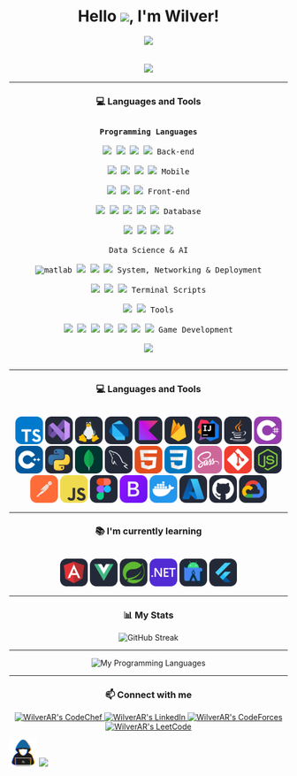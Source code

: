 <h1 align="center">Hello <img src="https://media.giphy.com/media/hvRJCLFzcasrR4ia7z/giphy.gif" width="35">, I'm Wilver!</h1>
<!--
<h3 align="center">Software Engineering student from Peru 🇵🇪</h3>
-->
<p align="center">
<img src="https://readme-typing-svg.herokuapp.com?font=Segoe+UI+Semibold&color=F2F2F2&size=20&center=true&vCenter=true&width=500&height=20&lines=Software+Engineering+student+from+Peru+%F0%9F%87%B5%F0%9F%87%AA">
</p>

<br>

<div id="header" align="center">
  <img src="https://media.giphy.com/media/26tn33aiTi1jkl6H6/giphy.gif" width="250"/>
</div>

<hr>
<div align="center">
  <h3>💻 Languages and Tools</h3>
  <p style="display: inline-block;" align="center">
    <kbd>
      <kbd><b><span style="width=150px">Programming Languages</span></b></kbd>
      <br>
      <br>
      <img width="50px" src="https://cdn.jsdelivr.net/gh/devicons/devicon/icons/python/python-original.svg" /> 
      <img width="50px" src="https://cdn.jsdelivr.net/gh/devicons/devicon/icons/cplusplus/cplusplus-original.svg" /> 
      <img width="50px" src="https://cdn.jsdelivr.net/gh/devicons/devicon/icons/java/java-plain.svg" /> 
      <img width="50px" src="https://cdn.jsdelivr.net/gh/devicons/devicon/icons/javascript/javascript-original.svg" /> 
    </kbd>
    <kbd>
      <kbd>Back-end</kbd>
      <br>
      <br>
      <img width="50px" src="https://cdn.jsdelivr.net/gh/devicons/devicon/icons/ruby/ruby-original.svg" />
      <img width="50px" src="https://cdn.jsdelivr.net/gh/devicons/devicon/icons/flask/flask-original-wordmark.svg" />
      <img width="50px" src="https://cdn.jsdelivr.net/gh/devicons/devicon/icons/nodejs/nodejs-original.svg" />
      <img width="50px" src="https://cdn.jsdelivr.net/gh/devicons/devicon/icons/express/express-original-wordmark.svg" />
    </kbd>
     <kbd>
      <kbd>Mobile</kbd>
      <br>
      <br>
      <img width="50px" src="https://cdn.jsdelivr.net/gh/devicons/devicon/icons/dart/dart-original.svg" />
      <img width="50px" src="https://cdn.jsdelivr.net/gh/devicons/devicon/icons/flutter/flutter-plain.svg" />
      <img width="50px" src="https://cdn.jsdelivr.net/gh/devicons/devicon/icons/kotlin/kotlin-original.svg" />
    </kbd>
    <kbd>
      <kbd>Front-end</kbd>
      <br>
      <br>
      <img width="50px" src="https://cdn.jsdelivr.net/gh/devicons/devicon/icons/html5/html5-original.svg" /> 
      <img width="50px" src="https://cdn.jsdelivr.net/gh/devicons/devicon/icons/css3/css3-plain-wordmark.svg" /> 
      <img width="50px" src="https://cdn.jsdelivr.net/gh/devicons/devicon/icons/bootstrap/bootstrap-plain.svg" /> 
      <img width="50px" src="https://cdn.jsdelivr.net/gh/devicons/devicon/icons/react/react-original.svg" />
      <img width="50px" src="https://cdn.jsdelivr.net/gh/devicons/devicon/icons/jquery/jquery-plain.svg" />
    </kbd>
    <kbd>
      <kbd>Database</kbd>
      <br>
      <br>
      <img width="50px" src="https://cdn.jsdelivr.net/gh/devicons/devicon/icons/mysql/mysql-plain.svg" />
      <img width="50px" src="https://cdn.jsdelivr.net/gh/devicons/devicon/icons/postgresql/postgresql-original.svg" />
      <img width="50px" src="https://cdn.jsdelivr.net/gh/devicons/devicon/icons/mongodb/mongodb-plain.svg" />
      <img width="50px" src="https://cdn.jsdelivr.net/gh/devicons/devicon/icons/redis/redis-original.svg" />
    </kbd>
    <br>
    <br>
    <kbd>
      <kbd>Data Science & AI</kbd>
      <br>
      <br>
      <img title="matlab" width="30px" src="https://cdn.jsdelivr.net/gh/devicons/devicon/icons/matlab/matlab-original.svg" />
      <img width="30px" src="https://cdn.jsdelivr.net/gh/devicons/devicon/icons/tensorflow/tensorflow-original.svg" />
      <img width="30px" src="https://cdn.jsdelivr.net/gh/devicons/devicon/icons/numpy/numpy-original.svg" />
      <img width="30px" src="https://cdn.jsdelivr.net/gh/devicons/devicon/icons/pandas/pandas-original.svg" />
    </kbd>
    <kbd>
      <kbd>System, Networking & Deployment</kbd>
      <br>
      <br>
      <img width="30px" src="https://cdn.jsdelivr.net/gh/devicons/devicon/icons/heroku/heroku-plain.svg" />
      <img width="30px" src="https://cdn.jsdelivr.net/gh/devicons/devicon/icons/git/git-plain.svg" />
      <img width="30px" src="https://cdn.jsdelivr.net/gh/devicons/devicon/icons/docker/docker-plain.svg" />
    </kbd>
    <kbd>
      <kbd>Terminal Scripts</kbd>
      <br>
      <br>
      <img width="30px" src="https://cdn.jsdelivr.net/gh/devicons/devicon/icons/bash/bash-original.svg" />
      <img width="30px" src="https://cdn.jsdelivr.net/gh/devicons/devicon/icons/vim/vim-original.svg" />
    </kbd>
    <kbd>
      <kbd>Tools</kbd>
      <br>
      <br>
      <img width="30px" src="https://cdn.jsdelivr.net/gh/devicons/devicon/icons/vscode/vscode-original.svg" />
      <img width="30px" src="https://upload.wikimedia.org/wikipedia/en/d/d2/Sublime_Text_3_logo.png" />
      <img width="30px" src="https://cdn.jsdelivr.net/gh/devicons/devicon/icons/jupyter/jupyter-original.svg" />
      <img width="30px" src="https://cdn.jsdelivr.net/gh/devicons/devicon/icons/pycharm/pycharm-original.svg" />
      <img width="30px" src="https://cdn.jsdelivr.net/gh/devicons/devicon/icons/rubymine/rubymine-original.svg" />
      <img width="30px" src="https://cdn.jsdelivr.net/gh/devicons/devicon/icons/intellij/intellij-original.svg" />
      <img width="30px" src="https://cdn.jsdelivr.net/gh/devicons/devicon/icons/androidstudio/androidstudio-original.svg" />
  </kbd>
     <kbd>
      <kbd>Game Development</kbd>
      <br>
      <br>
      <img width="30px" src="https://cdn.jsdelivr.net/gh/devicons/devicon/icons/unity/unity-original.svg" />
    </kbd>
  </p>
</div>

<hr>

<div align="center">
  <h3>💻 Languages and Tools</h3>
  <br>
  <div>
    <img src="https://github.com/tandpfun/skill-icons/blob/main/icons/TypeScript.svg" title="TypeScript" alt="TypeScript" width="50" height="50">
    <img src="https://github.com/tandpfun/skill-icons/blob/main/icons/VisualStudio-Dark.svg" title="Visual Studio" alt="Visual Studio" width="50" height="50">
    <img src="https://github.com/tandpfun/skill-icons/blob/main/icons/Linux-Dark.svg" title="Linux" alt="Linux" width="50" height="50">
    <img src="https://github.com/tandpfun/skill-icons/blob/main/icons/Dart-Dark.svg" title="Dart" alt="Dart" width="50" height="50">
    <img src="https://github.com/tandpfun/skill-icons/blob/main/icons/Kotlin-Dark.svg" title="Kotlin" alt="Kotlin" width="50" height="50">
    <img src="https://github.com/tandpfun/skill-icons/blob/main/icons/Firebase-Dark.svg" title="Firebase" alt="Firebase" width="50" height="50">
    <img src="https://github.com/tandpfun/skill-icons/blob/main/icons/Idea-Dark.svg" title="Intellij IDEA" alt="Intellij IDEA" width="50" height="50">
    <img src="https://github.com/tandpfun/skill-icons/blob/main/icons/Java-Dark.svg" title="Java" alt="Java" width="50" height="50">
    <img src="https://github.com/tandpfun/skill-icons/blob/main/icons/CS.svg" title="CSharp" alt="CSharp" width="50" height="50">
    <img src="https://github.com/tandpfun/skill-icons/blob/main/icons/CPP.svg" title="C++" alt="C++" width="50" height="50">
    <img src="https://github.com/tandpfun/skill-icons/blob/main/icons/Python-Dark.svg" title="Python" alt="Python" width="50" height="50">
    <img src="https://github.com/tandpfun/skill-icons/blob/main/icons/MongoDB.svg" title="MongoDB" alt="MongoDB" width="50" height="50">
    <img src="https://github.com/tandpfun/skill-icons/blob/main/icons/MySQL-Dark.svg" title="MySQL" alt="MySQL" width="50" height="50">
    <img src="https://github.com/tandpfun/skill-icons/blob/main/icons/HTML.svg" title="HTML5" alt="HTML5" width="50" height="50">
    <img src="https://github.com/tandpfun/skill-icons/blob/main/icons/CSS.svg" title="CSS" alt="CSS" width="50" height="50">
    <img src="https://github.com/tandpfun/skill-icons/blob/main/icons/Sass.svg" title="Sass" alt="Sass" width="50" height="50">
    <img src="https://github.com/tandpfun/skill-icons/blob/main/icons/Git.svg" title="Git" alt="Git" width="50" height="50">
    <img src="https://github.com/tandpfun/skill-icons/blob/main/icons/NodeJS-Dark.svg" title="NodeJS" alt="NodeJS" width="50" height="50">
    <img src="https://github.com/tandpfun/skill-icons/blob/main/icons/Postman.svg" title="Postman" alt="Postman" width="50" height="50">
    <img src="https://github.com/tandpfun/skill-icons/blob/main/icons/JavaScript.svg" title="JavaScript" alt="JavaScript" width="50" height="50">
    <img src="https://github.com/tandpfun/skill-icons/blob/main/icons/Figma-Dark.svg" title="Figma" alt="Figma" width="50" height="50">
    <img src="https://github.com/tandpfun/skill-icons/blob/main/icons/Bootstrap.svg" title="Figma" alt="Figma" width="50" height="50">
    <img src="https://github.com/tandpfun/skill-icons/blob/main/icons/Docker.svg" title="Docker" alt="Dodcker" width="50" height="50">
    <img src="https://github.com/tandpfun/skill-icons/blob/main/icons/Azure-Dark.svg" title="Azure" alt="Azure" width="50" height="50">
    <img src="https://github.com/tandpfun/skill-icons/blob/main/icons/Github-Dark.svg" title="Github" alt="Github" width="50" height="50">
    <img src="https://github.com/tandpfun/skill-icons/blob/main/icons/GCP-Dark.svg" title="Google Cloud Platform" alt="Google Cloud Platform" width="50" height="50">
  </div>
</div>

<hr>
<!-- <img src="https://media2.giphy.com/media/QssGEmpkyEOhBCb7e1/giphy.gif?cid=ecf05e47a0n3gi1bfqntqmob8g9aid1oyj2wr3ds3mg700bl&rid=giphy.gif" width ="25"> -->
<div align="center">
  <h3>📚 I'm currently learning</h3>
  <br>
  <div>
    <img src="https://github.com/tandpfun/skill-icons/blob/main/icons/Angular-Dark.svg" title="AngularTS" alt="AngularTS" width="50" height="50">
    <img src="https://github.com/tandpfun/skill-icons/blob/main/icons/VueJS-Dark.svg" title="VueJS" alt="VueJS" width="50" height="50">
    <img src="https://github.com/tandpfun/skill-icons/blob/main/icons/Spring-Dark.svg" title="SpringBoot" alt="SpringBoot" width="50" height="50">
    <img src="https://github.com/tandpfun/skill-icons/blob/main/icons/DotNet.svg" title=".Net" alt=".Net" width="50" height="50">
    <img src="https://github.com/tandpfun/skill-icons/blob/main/icons/AndroidStudio-Dark.svg" title="Android Studio" alt="Android Studio" width="50" height="50">
    <img src="https://github.com/tandpfun/skill-icons/blob/main/icons/Flutter-Dark.svg" title="Flutter" alt="Flutter" width="50" height="50">
  </div>
</div>

<hr>

<!-- <img src="https://media.giphy.com/media/iY8CRBdQXODJSCERIr/giphy.gif" width="25"> -->
<div align="center">
  <h3>📊 My Stats</h3>
  <img src="http://github-readme-streak-stats.herokuapp.com?user=WilverAR&theme=gotham&hide_border=true&border_radius=2&card_width=1000" alt="GitHub Streak"/>
  <!-- 
  <hr>
  <img src="https://github-readme-stats.vercel.app/api?username=WilverAR&show_icons=true&theme=merko" alt="GitHub Stats"/>
  -->
  <hr>
  <img src="https://github-readme-stats-eight-theta.vercel.app/api/top-langs/?username=WilverAR&layout=compact&langs_count=7&theme=merko" alt="My Programming Languages" height="200em"/>
</div>

<hr>

<div align="center">
  <h3>📫 Connect with me</h3>
  <a href="https://www.codechef.com/users/wilverar_20" alt="CodeChef" target="_blank">
    <img src="https://img.shields.io/badge/CodeChef-%23B92B27?style=for-the-badge&logo=codechef&logoColor=white" alt="WilverAR's CodeChef" style="max-width: 100%;">
  </a>
  <a href="https://linkedin.com/in/wilver-arana-r-492a79225" alt="LinkedIn" target="_blank">
    <img src="https://img.shields.io/badge/LinkedIn-darkblue?style=for-the-badge&logo=linkedin&logoColor=white" alt="WilverAR's LinkedIn" style="max-width: 100%;">
  </a>
  <a href="https://codeforces.com/profile/Wilver_A.R." alt="CodeForces" target="_blank">
    <img src="https://img.shields.io/badge/Codeforces-green?style=for-the-badge&logo=codeforces&logoColor=white" alt="WilverAR's CodeForces" style="max-width: 100%;">
  </a>
  <a href="https://leetcode.com/WilverAR/" alt="LeetCode" target="_blank">
    <img src="https://img.shields.io/badge/LeetCode-FFA116?style=for-the-badge&logo=leetcode&logoColor=white" alt="WilverAR's LeetCode" style="max-width: 100%;">
  </a>
</div>

<picture><img src="https://github.com/0xAbdulKhalid/0xAbdulKhalid/raw/main/assets/mdImages/about_me.gif" width = 50px></picture>
<img src="https://user-images.githubusercontent.com/73097560/115834477-dbab4500-a447-11eb-908a-139a6edaec5c.gif">
